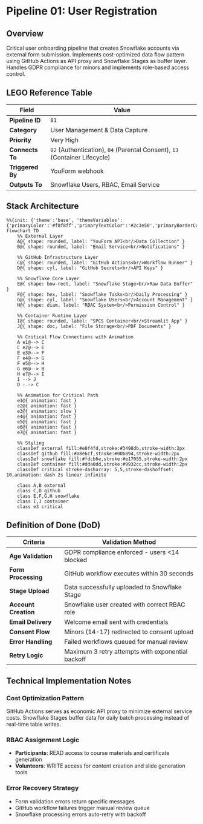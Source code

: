 # Pipeline 01: User Registration

## Overview
Critical user onboarding pipeline that creates Snowflake accounts via external form submission. Implements cost-optimized data flow pattern using GitHub Actions as API proxy and Snowflake Stages as buffer layer. Handles GDPR compliance for minors and implements role-based access control.

## LEGO Reference Table

| **Field** | **Value** |
|-----------|-----------|
| **Pipeline ID** | `01` |
| **Category** | User Management & Data Capture |
| **Priority** | Very High |
| **Connects To** | `02` (Authentication), `04` (Parental Consent), `13` (Container Lifecycle) |
| **Triggered By** | YouForm webhook |
| **Outputs To** | Snowflake Users, RBAC, Email Service |

## Stack Architecture

```mermaid
%%{init: {'theme':'base', 'themeVariables': {'primaryColor':'#f0f8ff','primaryTextColor':'#2c3e50','primaryBorderColor':'#3498db','lineColor':'#2980b9','secondaryColor':'#e8f4fd','tertiaryColor':'#d5e8f3','background':'#ffffff','mainBkg':'#f0f8ff','secondBkg':'#e1f0ff','tertiaryBkg':'#d1e7ff'}}}%%
flowchart TD
    %% External Layer
    A@{ shape: rounded, label: "YouForm API<br/>Data Collection" }
    B@{ shape: rounded, label: "Email Service<br/>Notifications" }
    
    %% GitHub Infrastructure Layer
    C@{ shape: rounded, label: "GitHub Actions<br/>Workflow Runner" }
    D@{ shape: cyl, label: "GitHub Secrets<br/>API Keys" }
    
    %% Snowflake Core Layer
    E@{ shape: bow-rect, label: "Snowflake Stage<br/>Raw Data Buffer" }
    F@{ shape: hex, label: "Snowflake Tasks<br/>Daily Processing" }
    G@{ shape: cyl, label: "Snowflake Users<br/>Account Management" }
    H@{ shape: diam, label: "RBAC System<br/>Permission Control" }
    
    %% Container Runtime Layer
    I@{ shape: rounded, label: "SPCS Container<br/>Streamlit App" }
    J@{ shape: doc, label: "File Storage<br/>PDF Documents" }
    
    %% Critical Flow Connections with Animation
    A e1@--> C
    C e2@--> E
    E e3@--> F
    F e4@--> G
    F e5@--> H
    G e6@--> B
    H e7@--> I
    I --> J
    D -.-> C
    
    %% Animation for Critical Path
    e1@{ animation: fast }
    e2@{ animation: fast }
    e3@{ animation: slow }
    e4@{ animation: fast }
    e5@{ animation: fast }
    e6@{ animation: fast }
    e7@{ animation: fast }
    
    %% Styling
    classDef external fill:#e8f4fd,stroke:#3498db,stroke-width:2px
    classDef github fill:#a8e6cf,stroke:#00b894,stroke-width:2px
    classDef snowflake fill:#fdcb6e,stroke:#e17055,stroke-width:2px
    classDef container fill:#dda0dd,stroke:#9932cc,stroke-width:2px
    classDef critical stroke-dasharray: 5,5,stroke-dashoffset: 10,animation: dash 2s linear infinite
    
    class A,B external
    class C,D github
    class E,F,G,H snowflake
    class I,J container
    class e3 critical
```

## Definition of Done (DoD)

| **Criteria** | **Validation Method** |
|--------------|----------------------|
| **Age Validation** | GDPR compliance enforced - users <14 blocked |
| **Form Processing** | GitHub workflow executes within 30 seconds |
| **Stage Upload** | Data successfully uploaded to Snowflake Stage |
| **Account Creation** | Snowflake user created with correct RBAC role |
| **Email Delivery** | Welcome email sent with credentials |
| **Consent Flow** | Minors (14-17) redirected to consent upload |
| **Error Handling** | Failed workflows queued for manual review |
| **Retry Logic** | Maximum 3 retry attempts with exponential backoff |

## Technical Implementation Notes

### Cost Optimization Pattern
GitHub Actions serves as economic API proxy to minimize external service costs. Snowflake Stages buffer data for daily batch processing instead of real-time table writes.

### RBAC Assignment Logic
- **Participants**: READ access to course materials and certificate generation
- **Volunteers**: WRITE access for content creation and slide generation tools

### Error Recovery Strategy
- Form validation errors return specific messages
- GitHub workflow failures trigger manual review queue
- Snowflake processing errors auto-retry with backoff
